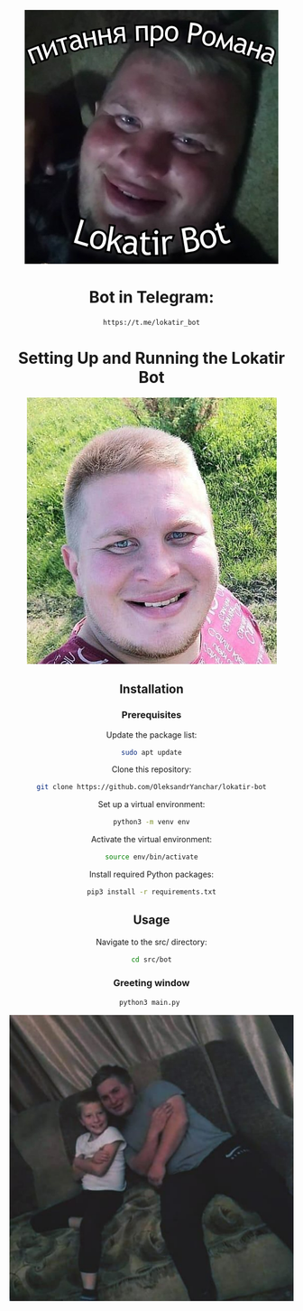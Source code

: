 <div align="center">


![picture alt](src/pictures/ava.jpg)

# Bot in Telegram:

```
https://t.me/lokatir_bot
```


# Setting Up and Running the Lokatir Bot

![picture alt](src/pictures/pidyob.png)

## Installation

### Prerequisites


 Update the package list:

```bash
sudo apt update
```
     
   
 Clone this repository:

```bash
git clone https://github.com/OleksandrYanchar/lokatir-bot
```

 Set up a virtual environment:

```bash
python3 -m venv env
```

 Activate the virtual environment:
    
```bash
source env/bin/activate
```
 Install required Python packages:

```bash
pip3 install -r requirements.txt
```


## Usage 

Navigate to the src/ directory:

```bash
cd src/bot
```

### Greeting window


```bash
python3 main.py 
```

![picture alt](src/pictures/bratva.png)

</div>